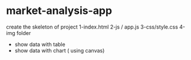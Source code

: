 # market-analysis-app

create the skeleton of project
1-index.html
2-js / app.js
3-css/style.css
4-img folder

- show data with table
- show data with chart ( using canvas)
